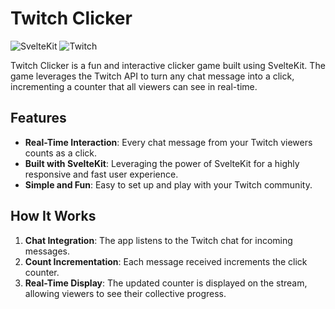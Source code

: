 # Twitch Clicker

![SvelteKit](https://img.shields.io/badge/SvelteKit-3e84c1?style=flat&logo=svelte&logoColor=white)
![Twitch](https://img.shields.io/badge/Twitch-9146FF?style=flat&logo=twitch&logoColor=white)

Twitch Clicker is a fun and interactive clicker game built using SvelteKit. The game leverages the Twitch API to turn any chat message into a click, incrementing a counter that all viewers can see in real-time.

## Features

- **Real-Time Interaction**: Every chat message from your Twitch viewers counts as a click.
- **Built with SvelteKit**: Leveraging the power of SvelteKit for a highly responsive and fast user experience.
- **Simple and Fun**: Easy to set up and play with your Twitch community.

## How It Works

1. **Chat Integration**: The app listens to the Twitch chat for incoming messages.
2. **Count Incrementation**: Each message received increments the click counter.
3. **Real-Time Display**: The updated counter is displayed on the stream, allowing viewers to see their collective progress.

